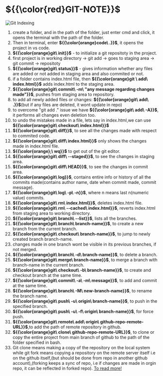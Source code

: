 # ${{\color{red}GIT-NOTE}}$
![Git Indexing](https://static.javatpoint.com/tutorial/git/images/git-index.png)
1. create a folder, and in the path of the folder, just enter cmd and click, it opens the terminal with the path of the folder.
2. Then in terminal, enter **${{\color{orange}code\ .}}$**, it opens the project in vs code.
3. **${{\color{orange}git\ init}}$** - to initialize a git repositoty in the project.
4. first project is in working directory -> git add -> goes to staging area -> git commit -> repositoty
5. **${{\color{orange}git\ status}}$** - gives information whether any files are added or not added in staging area and also commited or not.
6. if a folder contains index.html file, then **${{\color{orange}git \ add\ index.html}}$** adds index.html to the staging area.
7. **${{\color{orange}git\ commit\ -m\ "any message regarding changes made"}}$**, pushes from staging area to repository.
8. to add all newly added files or changes: **${{\color{orange}git\ add\ .}}$**(but if any files are deleted, it wont update in repo)
9. to overcome "git add ." issue we have **${{\color{orange}git\ add\ -A}}$**, it performs all changes even deletion too.
10. to undo the mistakes made in a file, lets say in index.html,we can use **${{\color{orange}git\ checkout\ index.html}}$**
11. **${{\color{orange}git\ diff}}$**, to see all the changes made with respect to commited code.
12. **${{\color{orange}git\ diff\ index.html}}$** only shows the changes made in index.html file.
13. **${{\color{orange};\ wq}}$** to get out of the git editor.
14. **${{\color{orange}git\ diff\ --staged}}$**, to see the changes in staging area.
15. **${{\color{orange}git\ diff\ HEAD}}$**, to see the changes in commit area.
16. **${{\color{orange}git\ log}}$**, contains entire info or history of all the commits made(contains author name, date when commit made, commit message).
17. **${{\color{orange}git\ log\ -p\ -n}}$**, where n means last n(numeric value) commits.
18. **${{\color{orange}git\ rm\ index.html}}$**, deletes index.html file.
19. **${{\color{orange}git\ rm\ --cached\ index.html}}$**, reverts index.html from staging area to working directory.
20. **${{\color{orange}git\ branch\ --list}}$**, lists all the branches.
21. **${{\color{orange}git\ branch\ branch-name}}$**, to create a new branch from the current branch.
22. **${{\color{orange}git\ checkout\ branch-name}}$**, to jump to newly created branch branch-name.
23. changes made in one branch wont be visible in its previous branches, if not merged.
24. **${{\color{orange}git\ branch\ -d\ branch-name}}$**, to delete a branch.
25. **${{\color{orange}git\ merge\ branch-name}}$**, to merge a branch with branch-name in the current branch.
26. **${{\color{orange}git\ checkout\ -b\ branch-name}}$**, to create and checkout branch at the same time.
27. **${{\color{orange}git\ commit\ -a\ -m\ message}}$**, to add and commit at the same time.
28. **${{\color{orange}git\ branch\ -M\ new-branch-name}}$**, to rename the branch name.
29. **${{\color{orange}git\ push\ -u\ origin\ branch-name}}$**, to push in the specified branch.
30. **${{\color{orange}git\ push\ -u\ -f\ origin\ branch-name}}$**, for force push.
31. **${{\color{orange}git\ remote\ add\ origin\ github-repo-remote-URL}}$**,to add the path of remote repository in github.
32. **${{\color{orange}git\ clone\ github-repo-remote-URL}}$**, to clone or copy the entire project from main branch of github to the path of the folder specified in bash. 
33. Git clone means making a copy of the repository on the local system while git fork means copying a repository on the remote server itself i.e on the github itself,(but should be done from repo in another github account),(forking keeps a sync of repo, i.e if changes are made in orgin repo, it can be reflected in forked repo). 
[To read more!](https://www.javatpoint.com/git)

